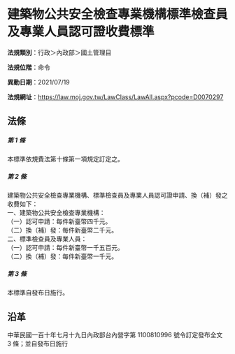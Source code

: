# 建築物公共安全檢查專業機構標準檢查員及專業人員認可證收費標準




**法規類別**：行政＞內政部＞國土管理目

**法規位階**：命令

**異動日期**：2021/07/19  

**法規網址**：https://law.moj.gov.tw/LawClass/LawAll.aspx?pcode=D0070297



## 法條
##### 第 1 條
本標準依規費法第十條第一項規定訂定之。

##### 第 2 條
建築物公共安全檢查專業機構、標準檢查員及專業人員認可證申請、換（補）發之收費如下：  
一、建築物公共安全檢查專業機構：  
（一）認可申請：每件新臺幣四千元。  
（二）換（補）發：每件新臺幣二千元。  
二、標準檢查員及專業人員：  
（一）認可申請：每件新臺幣一千五百元。  
（二）換（補）發：每件新臺幣一千元。

##### 第 3 條
本標準自發布日施行。

## 沿革
中華民國一百十年七月十九日內政部台內營字第 1100810996 號令訂定發布全文 3  條；並自發布日施行
